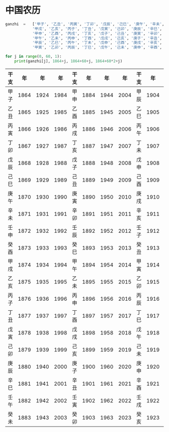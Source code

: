 # 中国农历

```py
ganzhi	=	['甲子', '乙丑', '丙寅', '丁卯', '戊辰', '己巳', '庚午', '辛未', '壬申', '癸酉',  
			'甲戌', '乙亥', '丙子', '丁丑', '戊寅', '己卯', '庚辰', '辛巳', '壬午', '癸未',  
			'甲申', '乙酉', '丙戌', '丁亥', '戊子', '己丑', '庚寅', '辛卯', '壬辰', '癸巳',  
			'甲午', '乙未', '丙申', '丁酉', '戊戌', '己亥', '庚子', '辛丑', '壬寅', '癸卯',  
			'甲辰', '乙巳', '丙午', '丁未', '戊申', '己酉', '庚戌', '辛亥', '壬子', '癸丑',  
			'甲寅', '乙卯', '丙辰', '丁巳', '戊午', '己未', '庚申', '辛酉', '壬戌', '癸亥']

for j in range(0, 60, 1):
	print(ganzhi[j], 1864+j, 1864+60+j, 1864+60*2+j)
```

|干支|年|年|年|干支|年|年|年|干支|年|年|年|
|:-:|:-:|:-:|:-:|:-:|:-:|:-:|:-:|:-:|:-:|:-:|:-:|
甲子|1864|1924|1984|甲申|1884|1944|2004|甲辰|1904|1964|2024|
乙丑|1865|1925|1985|乙酉|1885|1945|2005|乙巳|1905|1965|2025|
丙寅|1866|1926|1986|丙戌|1886|1946|2006|丙午|1906|1966|2026|
丁卯|1867|1927|1987|丁亥|1887|1947|2007|丁未|1907|1967|2027|
戊辰|1868|1928|1988|戊子|1888|1948|2008|戊申|1908|1968|2028|
己巳|1869|1929|1989|己丑|1889|1949|2009|己酉|1909|1969|2029|
庚午|1870|1930|1990|庚寅|1890|1950|2010|庚戌|1910|1970|2030|
辛未|1871|1931|1991|辛卯|1891|1951|2011|辛亥|1911|1971|2031|
壬申|1872|1932|1992|壬辰|1892|1952|2012|壬子|1912|1972|2032|
癸酉|1873|1933|1993|癸巳|1893|1953|2013|癸丑|1913|1973|2033|
甲戌|1874|1934|1994|甲午|1894|1954|2014|甲寅|1914|1974|2034|
乙亥|1875|1935|1995|乙未|1895|1955|2015|乙卯|1915|1975|2035|
丙子|1876|1936|1996|丙申|1896|1956|2016|丙辰|1916|1976|2036|
丁丑|1877|1937|1997|丁酉|1897|1957|2017|丁巳|1917|1977|2037|
戊寅|1878|1938|1998|戊戌|1898|1958|2018|戊午|1918|1978|2038|
己卯|1879|1939|1999|己亥|1899|1959|2019|己未|1919|1979|2039|
庚辰|1880|1940|2000|庚子|1900|1960|2020|庚申|1920|1980|2040|
辛巳|1881|1941|2001|辛丑|1901|1961|2021|辛酉|1921|1981|2041|
壬午|1882|1942|2002|壬寅|1902|1962|2022|壬戌|1922|1982|2042|
癸未|1883|1943|2003|癸卯|1903|1963|2023|癸亥|1923|1983|2043|